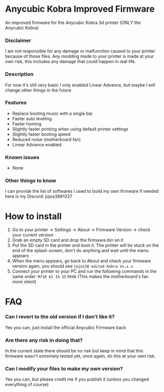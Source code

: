# Anycubic Kobra Improved Firmware
An improved firmware for the Anycubic Kobra 3d printer (ONLY the Anycubic Kobra)

### Disclaimer
I am not responsible for any damage or malfunction caused to your printer because of those files. Any modding made to your printer is made at your own risk, this includes any damage that could happen in real life.

### Description
For now it's still very basic I only enabled Linear Advance, but maybe I will change other things in the future

### Features
- Replace booting music with a single bip
- Faster auto leveling
- Faster homing
- Slightly faster printing when using default printer settings
- Slightly faster booting speed
- Reduced noise (motherboard fan)
- Linear Advance enabled

### Known issues
- None

### Other things to know
I can provide the list of softwares I used to build my own firmware if needed here is my Discord: jojos38#1337

# How to install
1. Go to your printer -> Settings -> About -> Firmware Version -> check your current version
2. Grab an empty SD card and drop the firmware.bin on it
3. Put the SD card in the printer and boot it. The printer will be stuck on the end of the splash screen, don't do anything and wait until the menu appears
4. When the menu appears, go back to About and check your firmware version again, you should see `jojos38 edited Kobra Vx.x.x`
5. Connect your printer to your PC and run the following commands in the same order: `M710 A1 I4 S5` `M500` (This makes the motherboard's fan more silent)
 
 # FAQ
 ### Can I revert to the old version if I don't like it?
 Yes you can, just install the official Anycubic Firmware back
 
 ### Are there any risk in doing that?
 In the current state there should be no risk but keep in mind that this firmware wasn't extremely tested yet, once again, do this at your own risk.

 ### Can I modify your files to make my own version?
 Yes you can, but please credit me if you publish it (unless you changed everything of course)
